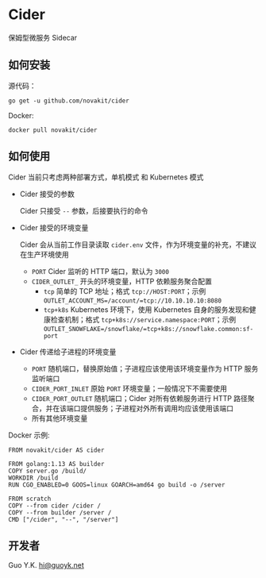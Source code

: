 # Cider

保姆型微服务 Sidecar

## 如何安装

源代码：

`go get -u github.com/novakit/cider`

Docker:

`docker pull novakit/cider`

## 如何使用

Cider 当前只考虑两种部署方式，单机模式 和 Kubernetes 模式

* Cider 接受的参数

    Cider 只接受 `--` 参数，后接要执行的命令
    
* Cider 接受的环境变量

    Cider 会从当前工作目录读取 `cider.env` 文件，作为环境变量的补充，不建议在生产环境使用

    * `PORT` Cider 监听的 HTTP 端口，默认为 `3000`
    * `CIDER_OUTLET_` 开头的环境变量，HTTP 依赖服务聚合配置
        * `tcp` 简单的 TCP 地址；格式 `tcp://HOST:PORT`；示例 `OUTLET_ACCOUNT_MS=/account/=tcp://10.10.10.10:8080`
        * `tcp+k8s` Kubernetes 环境下，使用 Kubernetes 自身的服务发现和健康检查机制；格式 `tcp+k8s://service.namespace:PORT`；示例 `OUTLET_SNOWFLAKE=/snowflake/=tcp+k8s://snowflake.common:sf-port`
    
* Cider 传递给子进程的环境变量

    * `PORT` 随机端口，替换原始值；子进程应该使用该环境变量作为 HTTP 服务监听端口
    * `CIDER_PORT_INLET` 原始 `PORT` 环境变量；一般情况下不需要使用
    * `CIDER_PORT_OUTLET` 随机端口；Cider 对所有依赖服务进行 HTTP 路径聚合，并在该端口提供服务；子进程对外所有调用均应该使用该端口
    * 所有其他环境变量

Docker 示例:

```
FROM novakit/cider AS cider

FROM golang:1.13 AS builder
COPY server.go /build/
WORKDIR /build
RUN CGO_ENABLED=0 GOOS=linux GOARCH=amd64 go build -o /server

FROM scratch
COPY --from cider /cider /
COPY --from builder /server /
CMD ["/cider", "--", "/server"]
```

## 开发者

Guo Y.K. <hi@guoyk.net>
